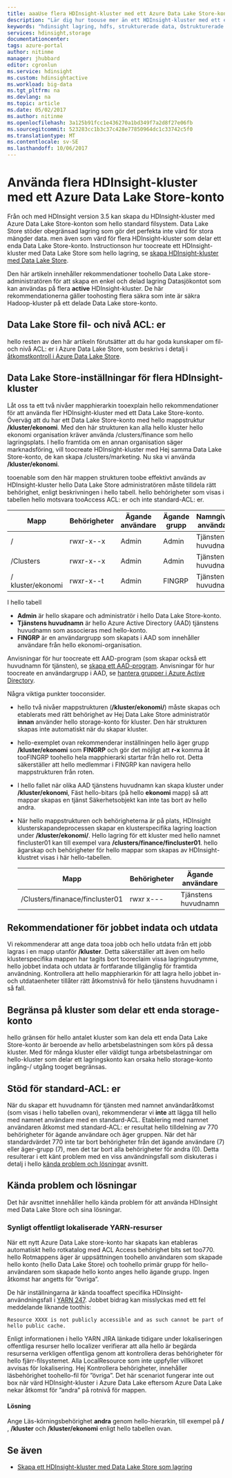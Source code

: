 ```yaml
---
title: aaaUse flera HDInsight-kluster med ett Azure Data Lake Store-konto - Azure | Microsoft Docs
description: "Lär dig hur toouse mer än ett HDInsight-kluster med ett enda Data Lake Store-konto"
keywords: "hdinsight lagring, hdfs, strukturerade data, Ostrukturerade data, datasjölager"
services: hdinsight,storage
documentationcenter: 
tags: azure-portal
author: nitinme
manager: jhubbard
editor: cgronlun
ms.service: hdinsight
ms.custom: hdinsightactive
ms.workload: big-data
ms.tgt_pltfrm: na
ms.devlang: na
ms.topic: article
ms.date: 05/02/2017
ms.author: nitinme
ms.openlocfilehash: 3a125b91fcc1e436270a1bd349f7a2d8f27e06fb
ms.sourcegitcommit: 523283cc1b3c37c428e77850964dc1c33742c5f0
ms.translationtype: MT
ms.contentlocale: sv-SE
ms.lasthandoff: 10/06/2017
---
```

# <a name="use-multiple-hdinsight-clusters-with-an-azure-data-lake-store-account"></a>Använda flera HDInsight-kluster med ett Azure Data Lake Store-konto

Från och med HDInsight version 3.5 kan skapa du HDInsight-kluster med Azure Data Lake Store-konton som hello standard filsystem.
Data Lake Store stöder obegränsad lagring som gör det perfekta inte värd för stora mängder data. men även som värd för flera HDInsight-kluster som delar ett enda Data Lake Store-konto. Instructionson hur toocreate ett HDInsight-kluster med Data Lake Store som hello lagring, se [skapa HDInsight-kluster med Data Lake Store](../data-lake-store/data-lake-store-hdinsight-hadoop-use-portal.md).

Den här artikeln innehåller rekommendationer toohello Data Lake store-administratören för att skapa en enkel och delad lagring Datasjökontot som kan användas på flera **active** HDInsight-kluster. De här rekommendationerna gäller toohosting flera säkra som inte är säkra Hadoop-kluster på ett delade Data Lake store-konto.


## <a name="data-lake-store-file-and-folder-level-acls"></a>Data Lake Store fil- och nivå ACL: er

hello resten av den här artikeln förutsätter att du har goda kunskaper om fil- och nivå ACL: er i Azure Data Lake Store, som beskrivs i detalj i [åtkomstkontroll i Azure Data Lake Store](../data-lake-store/data-lake-store-access-control.md).

## <a name="data-lake-store-setup-for-multiple-hdinsight-clusters"></a>Data Lake Store-inställningar för flera HDInsight-kluster
Låt oss ta ett två nivåer mapphierarkin tooexplain hello rekommendationer för att använda fler HDInsight-kluster med ett Data Lake Store-konto. Överväg att du har ett Data Lake Store-konto med hello mappstruktur **/kluster/ekonomi**. Med den här strukturen kan alla hello kluster hello ekonomi organisation kräver använda /clusters/finance som hello lagringsplats. I hello framtida om en annan organisation säger marknadsföring, vill toocreate HDInsight-kluster med Hej samma Data Lake Store-konto, de kan skapa /clusters/marketing. Nu ska vi använda **/kluster/ekonomi**.

tooenable som den här mappen strukturen toobe effektivt används av HDInsight-kluster hello Data Lake Store administratören måste tilldela rätt behörighet, enligt beskrivningen i hello tabell. hello behörigheter som visas i tabellen hello motsvara tooAccess ACL: er och inte standard-ACL: er. 


|Mapp  |Behörigheter  |Ägande användare  |Ägande grupp  | Namngiven användare | Namngiven användarbehörighet | Namngiven grupp | Namngivna gruppbehörigheter |
|---------|---------|---------|---------|---------|---------|---------|---------|
|/ | rwxr-x--x  |Admin |Admin  |Tjänstens huvudnamn |--x  |FINGRP   |r-x         |
|/Clusters | rwxr-x--x |Admin |Admin |Tjänstens huvudnamn |--x  |FINGRP |r-x         |
|/ kluster/ekonomi | rwxr-x--t |Admin |FINGRP  |Tjänstens huvudnamn |rwx  |-  |-     |

I hello tabell

- **Admin** är hello skapare och administratör i hello Data Lake Store-konto.
- **Tjänstens huvudnamn** är hello Azure Active Directory (AAD) tjänstens huvudnamn som associeras med hello-konto.
- **FINGRP** är en användargrupp som skapats i AAD som innehåller användare från hello ekonomi-organisation.

Anvisningar för hur toocreate ett AAD-program (som skapar också ett huvudnamn för tjänsten), se [skapa ett AAD-program](../azure-resource-manager/resource-group-create-service-principal-portal.md#create-an-azure-active-directory-application). Anvisningar för hur toocreate en användargrupp i AAD, se [hantera grupper i Azure Active Directory](../active-directory/active-directory-accessmanagement-manage-groups.md).

Några viktiga punkter tooconsider.

- hello två nivåer mappstrukturen (**/kluster/ekonomi/**) måste skapas och etablerats med rätt behörighet av Hej Data Lake Store administratör **innan** använder hello storage-konto för kluster. Den här strukturen skapas inte automatiskt när du skapar kluster.
- hello-exemplet ovan rekommenderar inställningen hello äger grupp **/kluster/ekonomi** som **FINGRP** och gör det möjligt att **r-x** komma åt tooFINGRP toohello hela mapphierarki startar från hello rot. Detta säkerställer att hello medlemmar i FINGRP kan navigera hello mappstrukturen från roten.
- I hello fallet när olika AAD tjänstens huvudnamn kan skapa kluster under **/kluster/ekonomi**, Fäst hello-bitars (på hello **ekonomi** mapp) så att mappar skapas en tjänst Säkerhetsobjekt kan inte tas bort av hello andra.
- När hello mappstrukturen och behörigheterna är på plats, HDInsight klusterskapandeprocessen skapar en klusterspecifika lagring loaction under **/kluster/ekonomi/**. Hello lagring för ett kluster med hello namnet fincluster01 kan till exempel vara **/clusters/finance/fincluster01**. hello ägarskap och behörigheter för hello mappar som skapas av HDInsight-klustret visas i här hello-tabellen.

    |Mapp  |Behörigheter  |Ägande användare  |Ägande grupp  | Namngiven användare | Namngiven användarbehörighet | Namngiven grupp | Namngivna gruppbehörigheter |
    |---------|---------|---------|---------|---------|---------|---------|---------|
    |/Clusters/finanace/fincluster01 | rwxr x---  |Tjänstens huvudnamn |FINGRP  |- |-  |-   |-  | 
   


## <a name="recommendations-for-job-input-and-output-data"></a>Rekommendationer för jobbet indata och utdata

Vi rekommenderar att ange data tooa jobb och hello utdata från ett jobb lagras i en mapp utanför **/kluster**. Detta säkerställer att även om hello klusterspecifika mappen har tagits bort tooreclaim vissa lagringsutrymme, hello jobbet indata och utdata är fortfarande tillgänglig för framtida användning. Kontrollera att hello mapphierarkin för att lagra hello jobbet in- och utdataenheter tillåter rätt åtkomstnivå för hello tjänstens huvudnamn i så fall.

## <a name="limit-on-clusters-sharing-a-single-storage-account"></a>Begränsa på kluster som delar ett enda storage-konto

hello gränsen för hello antalet kluster som kan dela ett enda Data Lake Store-konto är beroende av hello arbetsbelastningen som körs på dessa kluster. Med för många kluster eller väldigt tunga arbetsbelastningar om hello-kluster som delar ett lagringskonto kan orsaka hello storage-konto ingång-/ utgång tooget begränsas.

## <a name="support-for-default-acls"></a>Stöd för standard-ACL: er

När du skapar ett huvudnamn för tjänsten med namnet användaråtkomst (som visas i hello tabellen ovan), rekommenderar vi **inte** att lägga till hello med namnet användare med en standard-ACL. Etablering med namnet användaren åtkomst med standard-ACL: er resultat hello tilldelning av 770 behörigheter för ägande användare och äger gruppen. När det här standardvärdet 770 inte tar bort behörigheter från det ägande användare (7) eller äger-grupp (7), men det tar bort alla behörigheter för andra (0). Detta resulterar i ett känt problem med en viss användningsfall som diskuteras i detalj i hello [kända problem och lösningar](#known-issues-and-workarounds) avsnitt.

## <a name="known-issues-and-workarounds"></a>Kända problem och lösningar

Det här avsnittet innehåller hello kända problem för att använda HDInsight med Data Lake Store och sina lösningar.

### <a name="publicly-visible-localized-yarn-resources"></a>Synligt offentligt lokaliserade YARN-resurser

När ett nytt Azure Data Lake store-konto har skapats kan etableras automatiskt hello rotkatalog med ACL Access behörighet bits set too770. hello Rotmappens äger är uppsättningen toohello användaren som skapade hello konto (hello Data Lake Store) och toohello primär grupp för hello-användaren som skapade hello konto anges hello ägande grupp. Ingen åtkomst har angetts för ”övriga”.

De här inställningarna är kända tooaffect specifika HDInsight-användningsfall i [YARN 247](https://hwxmonarch.atlassian.net/browse/YARN-247). Jobbet bidrag kan misslyckas med ett fel meddelande liknande toothis:

    Resource XXXX is not publicly accessible and as such cannot be part of hello public cache.

Enligt informationen i hello YARN JIRA länkade tidigare under lokaliseringen offentliga resurser hello localizer verifierar att alla hello är begärda resurserna verkligen offentliga genom att kontrollera deras behörigheter för hello fjärr-filsystemet. Alla LocalResource som inte uppfyller villkoret avvisas för lokalisering. Hej Kontrollera behörigheter, innehåller läsbehörighet toohello-fil för ”övriga”. Det här scenariot fungerar inte out box när värd HDInsight-kluster i Azure Data Lake eftersom Azure Data Lake nekar åtkomst för ”andra” på rotnivå för mappen.

#### <a name="workaround"></a>Lösning
Ange Läs-körningsbehörighet **andra** genom hello-hierarkin, till exempel på  **/** , **/kluster** och   **/kluster/ekonomi**  enligt hello tabellen ovan.

## <a name="see-also"></a>Se även

* [Skapa ett HDInsight-kluster med Data Lake Store som lagring](../data-lake-store/data-lake-store-hdinsight-hadoop-use-portal.md)


